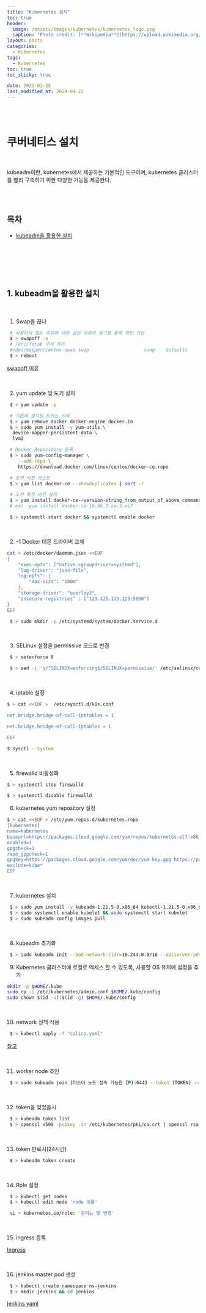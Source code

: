 ```yaml
---
title: "Kubernetes 설치"
toc: true
header:
  image: /assets/images/kubernetes/kubernetes_logo.svg
  caption: "Photo credit: [**Wikipedia**](https://upload.wikimedia.org/wikipedia/commons/3/39/Kubernetes_logo_without_workmark.svg)"
layout: posts
categories:
  - Kubernetes
tags:
  - Kubernetes
toc: true
toc_sticky: true

date: 2022-03-25
last_modified_at: 2020-04-22
---
```


<br><br>

<a id="home1"></a>

# 쿠버네티스 설치

<br>

kubeadm이란, kubernetes에서 제공하는 기본적인 도구이며, kubernetes 클러스터를 빨리 구축하기 위한 다양한 기능을 제공한다.

<br><br>

## 목차

- [kubeadm을 활용한 설치](#1)

<br><br>

<br><br>
<a id="1"></a>

## 1. kubeadm을 활용한 설치

<br>

1. Swap을 끊다

```bash
 # 사용하지 않는 이유에 대한 글은 아래의 링크를 통해 확인 가능
 $ > swapoff -a
 # /etc/fstab 주석 처리
 #/dev/mapper/centos-swap swap                    swap    defaults        0 0
 $ > reboot
```

<a href="https://www.evernote.com/shard/s360/client/snv?noteGuid=caa3d18e-4bda-4516-9ec9-1180999015e2&noteKey=46fa507ba5b78edc&sn=https%3A%2F%2Fwww.evernote.com%2Fshard%2Fs360%2Fsh%2Fcaa3d18e-4bda-4516-9ec9-1180999015e2%2F46fa507ba5b78edc&title=191120%2Bwhy%2Bk8s%2Bdisable%2Bswap%253F">swapoff 이유</a>

<br>

2. yum update 및 도커 설치

```bash
 $ > yum update -y

 # 기존에 설치된 도커는 삭제
 $ > yum remove docker docker-engine docker.io
 $ > sudo yum install -y yum-utils \
  device-mapper-persistent-data \
  lvm2

 # Docker Repository 등록
 $ > sudo yum-config-manager \
    --add-repo \
    https://download.docker.com/linux/centos/docker-ce.repo

 # 도커 버전 리스트
 $ > yum list docker-ce --showduplicates | sort -r

 # 도커 특정 버전 설치
 $ > yum install docker-ce-<version-string_from_output_of_above_command>
 # ex)  yum install docker-ce-18.06.3.ce-3.el7

 $ > systemctl start docker && systemctl enable docker
```

<br>

2. -1 Docker 데몬 드라이버 교체

```bash
cat > /etc/docker/daemon.json <<EOF
{
    "exec-opts": ["native.cgroupdriver=systemd"],
    "log-driver": "json-file",
    log-opts": {
        "max-size": "100m"
    },
    "storage-driver": "overlay2",
    "insecure-registries" : ["123.123.123.123:5000"]
}
EOF

 $ > sudo mkdir -p /etc/systemd/system/docker.service.d
```

<br>

3. SELinux 설정을 permissive 모드로 변경

```bash
 $ > setenforce 0

 $ > sed -i 's/^SELINUX=enforcing$/SELINUX=permissive/' /etc/selinux/config
```

<br>

4. iptable 설정

```bash
$ > cat <<EOF >  /etc/sysctl.d/k8s.conf

net.bridge.bridge-nf-call-ip6tables = 1

net.bridge.bridge-nf-call-iptables = 1

EOF

$ sysctl --system
```

<br>

5. firewalld 비활성화

```bash
$ > systemctl stop firewalld

$ > systemctl disable firewalld
```

6. kubernetes yum repository 설정

```bash
$ > cat <<EOF > /etc/yum.repos.d/kubernetes.repo
[kubernetes]
name=Kubernetes
baseurl=https://packages.cloud.google.com/yum/repos/kubernetes-el7-x86_64
enabled=1
gpgcheck=1
repo_gpgcheck=1
gpgkey=https://packages.cloud.google.com/yum/doc/yum-key.gpg https://packages.cloud.google.com/yum/doc/rpm-package-key.gpg
exclude=kube*
EOF
```

<br>

7. kubernetes 설치

```bash
 $ > sudo yum install -y kubeadm-1.21.5-0.x86_64 kubectl-1.21.5-0.x86_64 kubelet-1.21.5-0.x86_64 --disableexcludes=kubernetes
 $ > sudo systemctl enable kubelet && sudo systemctl start kubelet
 $ > sudo kubeadm config images pull
```

<br>

8. kubeadm 초기화

```bash
 $ > sudo kubeadm init --pod-network-cidr=10.244.0.0/16 --apiserver-advertise-address='private IP'
```

9. Kubernetes 클러스터에 로컬로 액세스 할 수 있도록, 사용할 OS 유저에 설정을 추가

```bash
mkdir -p $HOME/.kube
sudo cp -i /etc/kubernetes/admin.conf $HOME/.kube/config
sudo chown $(id -u):$(id -g) $HOME/.kube/config
```

<br>

10. network 정책 적용

```bash
 $ > kubectl apply -f "calico.yaml"
```

<a href="https://lifeplan-b.tistory.com/158?category=886551">참고</a>

<br>

11. worker node 조인

```bash
 $ > sudo kubeadm join (마스터 노드 접속 가능한 IP):6443 --token (TOKEN) --discovery-token-ca-cert-hash (DISCOVERY_HASH)
```

<br>

12. token을 잊었을시

```bash
 $ > kubeadm token list
 $ > openssl x509 -pubkey -in /etc/kubernetes/pki/ca.crt | openssl rsa -pubin -outform der 2>/dev/null | openssl dgst -sha256 -hex | sed 's/^.* //'
```

<br>

13. token 만료시(24시간)

```bash
 $ > kubeadm token create
```

<br>

14. Role 설정

```bash
 $ > kubectl get nodes
 $ > kubectl edit node 'node 이름'

 vi > kubernetes.io/role: '원하는 명 변경'
```

<br>

15. ingress 등록

<a href="https://github.com/och5351/cluster/tree/main/master_yaml/ingress-keepalived">Ingress</a>

<br>

16. jenkins master pod 생성

```bash
 $ > kubectl create namespace ns-jenkins
 $ > mkdir jenkins && cd jenkins
```

<a href="https://github.com/och5351/cluster/tree/main/master_yaml/jenkins">jenkins yaml</a>

<br>
